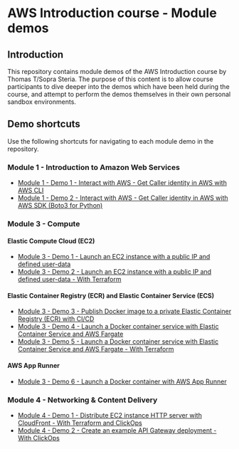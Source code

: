 # AWS Introduction course - Module demos

## Introduction
This repository contains module demos of the AWS Introduction course by Thomas T/Sopra Steria. The purpose of this content is to allow course participants to dive deeper into the demos which have been held during the course, and attempt to perform the demos themselves in their own personal sandbox environments.

## Demo shortcuts
Use the following shortcuts for navigating to each module demo in the repository.

### Module 1 - Introduction to Amazon Web Services
- [Module 1 - Demo 1 - Interact with AWS - Get Caller identity in AWS with AWS CLI](./module-1/module-1-1-aws-cli/README.md)
- [Module 1 - Demo 2 - Interact with AWS - Get Caller identity in AWS with AWS SDK (Boto3 for Python)](./module-1/module-1-2-aws-sdk/README.md)

### Module 3 - Compute
#### Elastic Compute Cloud (EC2)
- [Module 3 - Demo 1 - Launch an EC2 instance with a public IP and defined user-data](./module-3/module-3-1-ec2-clickops/README.md)
- [Module 3 - Demo 2 - Launch an EC2 instance with a public IP and defined user-data - With Terraform](./module-3/module-3-2-ec2-terraform/README.MD)

#### Elastic Container Registry (ECR) and Elastic Container Service (ECS)
- [Module 3 - Demo 3 - Publish Docker image to a private Elastic Container Registry (ECR) with CI/CD](./module-3/module-3-3-ecr-clickops-cicd/README.md)
- [Module 3 - Demo 4 - Launch a Docker container service with Elastic Container Service and AWS Fargate](./module-3/module-3-4-ecs-clickops/README.md)
- [Module 3 - Demo 5 - Launch a Docker container service with Elastic Container Service and AWS Fargate - With Terraform](./module-3/module-3-5-ecs-terraform/README.md)

#### AWS App Runner
- [Module 3 - Demo 6 - Launch a Docker container with AWS App Runner](module-3/module-3-6-apprunner-clickops/README.MD)

### Module 4 - Networking & Content Delivery
- [Module 4 - Demo 1 - Distribute EC2 instance HTTP server with CloudFront - With Terraform and ClickOps](./module-3/module-4-1-cloudfront-clickops/README.md)
- [Module 4 - Demo 2 - Create an example API Gateway deployment - With ClickOps](./module-3/module-4-2-api-gateway-clickops/README.md)
